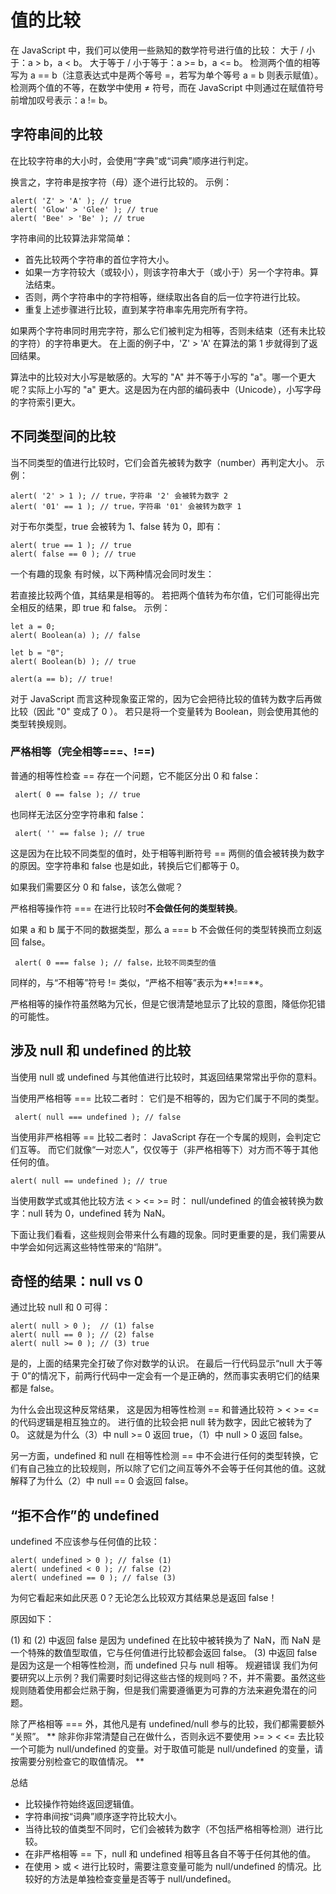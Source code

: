 # 值的比较
在 JavaScript 中，我们可以使用一些熟知的数学符号进行值的比较：
大于 / 小于：a > b，a < b。
大于等于 / 小于等于：a >= b，a <= b。
检测两个值的相等写为 a == b（注意表达式中是两个等号 =，若写为单个等号 a = b 则表示赋值）。
检测两个值的不等，在数学中使用 ≠ 符号，而在 JavaScript 中则通过在赋值符号前增加叹号表示：a != b。

## 字符串间的比较
在比较字符串的大小时，会使用“字典”或“词典”顺序进行判定。

换言之，字符串是按字符（母）逐个进行比较的。
示例：
```
alert( 'Z' > 'A' ); // true
alert( 'Glow' > 'Glee' ); // true
alert( 'Bee' > 'Be' ); // true
```
字符串间的比较算法非常简单：

* 首先比较两个字符串的首位字符大小。
* 如果一方字符较大（或较小），则该字符串大于（或小于）另一个字符串。算法结束。
* 否则，两个字符串中的字符相等，继续取出各自的后一位字符进行比较。
* 重复上述步骤进行比较，直到某字符串率先用完所有字符。

如果两个字符串同时用完字符，那么它们被判定为相等，否则未结束（还有未比较的字符）的字符串更大。
在上面的例子中，'Z' > 'A' 在算法的第 1 步就得到了返回结果。

算法中的比较对大小写是敏感的。大写的 "A" 并不等于小写的 "a"。哪一个更大呢？实际上小写的 "a" 更大。这是因为在内部的编码表中（Unicode），小写字母的字符索引更大。

## 不同类型间的比较
当不同类型的值进行比较时，它们会首先被转为数字（number）再判定大小。
示例：
```
alert( '2' > 1 ); // true，字符串 '2' 会被转为数字 2
alert( '01' == 1 ); // true，字符串 '01' 会被转为数字 1
```
对于布尔类型，true 会被转为 1、false 转为 0，即有：
```
alert( true == 1 ); // true
alert( false == 0 ); // true
```
一个有趣的现象
有时候，以下两种情况会同时发生：

若直接比较两个值，其结果是相等的。
若把两个值转为布尔值，它们可能得出完全相反的结果，即 true 和 false。
示例：
```
let a = 0;
alert( Boolean(a) ); // false

let b = "0";
alert( Boolean(b) ); // true

alert(a == b); // true!
```
对于 JavaScript 而言这种现象蛮正常的，因为它会把待比较的值转为数字后再做比较（因此 "0" 变成了 0 ）。
若只是将一个变量转为 Boolean，则会使用其他的类型转换规则。

### 严格相等（完全相等===、!==)

普通的相等性检查 == 存在一个问题，它不能区分出 0 和 false：
```
 alert( 0 == false ); // true
```
也同样无法区分空字符串和 false：
```
 alert( '' == false ); // true
```
这是因为在比较不同类型的值时，处于相等判断符号 == 两侧的值会被转换为数字的原因。空字符串和 false 也是如此，转换后它们都等于 0。

如果我们需要区分 0 和 false，该怎么做呢？

严格相等操作符 === 在进行比较时**不会做任何的类型转换**。

如果 a 和 b 属于不同的数据类型，那么 a === b 不会做任何的类型转换而立刻返回 false。
```
 alert( 0 === false ); // false，比较不同类型的值
```
同样的，与“不相等”符号 != 类似，“严格不相等”表示为**!==**。

严格相等的操作符虽然略为冗长，但是它很清楚地显示了比较的意图，降低你犯错的可能性。


## 涉及 null 和 undefined 的比较

当使用 null 或 undefined 与其他值进行比较时，其返回结果常常出乎你的意料。

当使用严格相等 === 比较二者时： 它们是不相等的，因为它们属于不同的类型。
```
 alert( null === undefined ); // false
```
当使用非严格相等 == 比较二者时： JavaScript 存在一个专属的规则，会判定它们互等。
而它们就像“一对恋人”，仅仅等于（非严格相等下）对方而不等于其他任何的值。
```
alert( null == undefined ); // true
```

当使用数学式或其他比较方法 < > <= >= 时： null/undefined 的值会被转换为数字：null 转为 0，undefined 转为 NaN。

下面让我们看看，这些规则会带来什么有趣的现象。同时更重要的是，我们需要从中学会如何远离这些特性带来的“陷阱”。

## 奇怪的结果：null vs 0
通过比较 null 和 0 可得：
```
alert( null > 0 );  // (1) false
alert( null == 0 ); // (2) false
alert( null >= 0 ); // (3) true
```
是的，上面的结果完全打破了你对数学的认识。
在最后一行代码显示“null 大于等于 0”的情况下，前两行代码中一定会有一个是正确的，然而事实表明它们的结果都是 false。

为什么会出现这种反常结果，
这是因为相等性检测 == 和普通比较符 > < >= <= 的代码逻辑是相互独立的。
进行值的比较会把 null 转为数字，因此它被转为了 0。
这就是为什么（3）中 null >= 0 返回 true，（1）中 null > 0 返回 false。

另一方面，undefined 和 null 在相等性检测 == 中不会进行任何的类型转换，它们有自己独立的比较规则，所以除了它们之间互等外不会等于任何其他的值。这就解释了为什么（2）中 null == 0 会返回 false。

## “拒不合作”的 undefined
undefined 不应该参与任何值的比较：
```
alert( undefined > 0 ); // false (1)
alert( undefined < 0 ); // false (2)
alert( undefined == 0 ); // false (3)
```
为何它看起来如此厌恶 0？无论怎么比较双方其结果总是返回 false！

原因如下：

(1) 和 (2) 中返回 false 是因为 undefined 在比较中被转换为了 NaN，而 NaN 是一个特殊的数值型取值，它与任何值进行比较都会返回 false。
(3) 中返回 false 是因为这是一个相等性检测，而 undefined 只与 null 相等。
规避错误
我们为何要研究以上示例？我们需要时刻记得这些古怪的规则吗？不，并不需要。虽然这些规则随着使用都会烂熟于胸，但是我们需要遵循更为可靠的方法来避免潜在的问题。

除了严格相等 === 外，其他凡是有 undefined/null 参与的比较，我们都需要额外 “关照”。
**
除非你非常清楚自己在做什么，否则永远不要使用 >= > < <= 去比较一个可能为 null/undefined 的变量。对于取值可能是 null/undefined 的变量，请按需要分别检查它的取值情况。
**

总结
* 比较操作符始终返回逻辑值。
* 字符串间按“词典”顺序逐字符比较大小。
* 当待比较的值类型不同时，它们会被转为数字（不包括严格相等检测）进行比较。
* 在非严格相等 == 下，null 和 undefined 相等且各自不等于任何其他的值。
* 在使用 > 或 < 进行比较时，需要注意变量可能为 null/undefined 的情况。比较好的方法是单独检查变量是否等于 null/undefined。